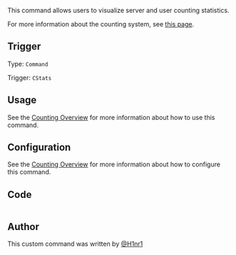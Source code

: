 This command allows users to visualize server and user counting statistics.

For more information about the counting system, see [this page](https://github.com/H1nr1/yagpdb-cc/blob/master/website/docs/fun/counting/overview.md).

## Trigger

Type: `Command`

Trigger: `CStats`

## Usage

See the [Counting Overview](https://github.com/H1nr1/yagpdb-cc/blob/master/website/docs/fun/counting/overview.md) for more information about how to use this command.

## Configuration

See the [Counting Overview](https://github.com/H1nr1/yagpdb-cc/blob/master/website/docs/fun/counting/overview.md) for more information about how to configure this command.

## Code

```gotmplfile=../../../../src/fun/counting/stats.go.tmpl
```

## Author

This custom command was written by [@H1nr1](https://github.com/H1nr1)
